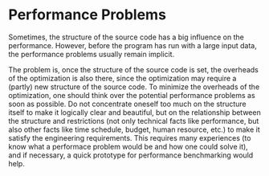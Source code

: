 # Performance Problems

Sometimes, the structure of the source code has a big influence on the performance. However, before the program has run with a large input data, the performance problems usually remain implicit.

The problem is, once the structure of the source code is set, the overheads of the optimization is also there, since the optimization may require a (partly) new structure of the source code. To minimize the overheads of the optimization, one should think over the potential performance problems as soon as possible. Do not concentrate oneself too much on the structure itself to make it logically clear and beautiful, but on the relationship between the structure and restrictions (not only technical facts like performance, but also other facts like time schedule, budget, human resource, etc.) to make it satisfy the engineering requirements. This requires many experiences (to know what a performace problem would be and how one could solve it), and if necessary, a quick prototype for performance benchmarking would help.
